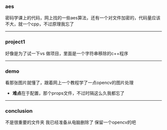 ### aes
密码学课上的代码，网上找的一些aes算法，还有一个对文件加密的，代码量应该不大，就一个cpp，不过原理我忘了

---
### project1
好像是为了试一下vs 做项目，里面是一个字符串移除的c++程序

---
### demo
看那张图片就懂了，跟着网上一个教程学了一点opencv的图片处理
- **难点**在于配置，那个props文件，不过时隔这么久我都忘了

---
### conclusion
不是很重要的文件夹
我已经准备从电脑删除了
保留一个opencv的吧